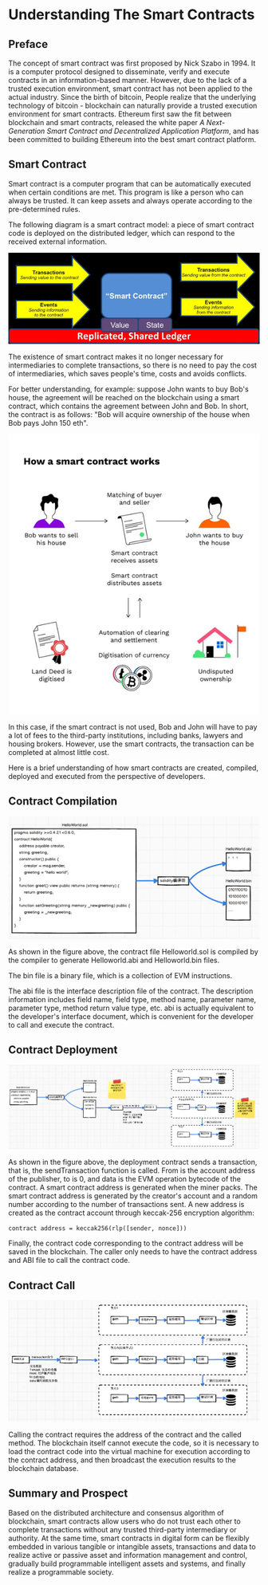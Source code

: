 # Understanding The Smart Contracts

## Preface

The concept of smart contract was first proposed by Nick Szabo in 1994. It is a computer protocol designed to disseminate, verify and execute contracts in an information-based manner. However, due to the lack of a trusted execution environment, smart contract has not been applied to the actual industry. Since the birth of bitcoin, People realize that the underlying technology of bitcoin - blockchain can naturally provide a trusted execution environment for smart contracts. Ethereum first saw the fit between blockchain and smart contracts, released the white paper *A Next-Generation Smart Contract and Decentralized Application Platform*, and has been committed to building Ethereum into the best smart contract platform.

## Smart Contract

Smart contract is a computer program that can be automatically executed when certain conditions are met. This program is like a person who can always be trusted. It can keep assets and always operate according to the pre-determined rules.

The following diagram is a smart contract model: a piece of smart contract code is deployed on the distributed ledger, which can respond to the received external information.

![img](https://github.com/helloyzp/BlockChainArticles/blob/master/images/smart_contarct_model.png)



The existence of smart contract makes it no longer necessary for intermediaries to complete transactions, so there is no need to pay the cost of intermediaries, which saves people's time, costs and avoids conflicts.

For better understanding, for example: suppose John wants to buy Bob's house, the agreement will be reached on the blockchain using a smart contract, which contains the agreement between John and Bob. In short, the contract is as follows: "Bob will acquire ownership of the house when Bob pays John 150 eth".

![smart_contract](https://github.com/helloyzp/BlockChainArticles/blob/master/images/smart_contract.png)

In this case, if the smart contract is not used, Bob and John will have to pay a lot of fees to the third-party institutions, including banks, lawyers and housing brokers. However,  use the smart contracts, the transaction can be completed at almost little cost.

Here is a brief understanding of how smart contracts are created, compiled, deployed and executed from the perspective of developers.

## Contract Compilation

![img](https://github.com/helloyzp/BlockChainArticles/blob/master/images/smart_contract_1.webp)

As shown in the figure above, the contract file Helloworld.sol is compiled by the compiler to generate Helloworld.abi and Helloworld.bin files.

The bin file is a binary file, which is a collection of EVM instructions.

The abi file is the interface description file of the contract. The description information includes field name, field type, method name, parameter name, parameter type, method return value type, etc. abi is actually equivalent to the developer's interface document, which is convenient for the developer to call and execute the contract.

## Contract Deployment



![img](https://github.com/helloyzp/BlockChainArticles/blob/master/images/smart_contract_2.webp)



As shown in the figure above, the deployment contract sends a transaction, that is, the sendTransaction function is called. From is the account address of the publisher, to is 0, and data is the EVM operation bytecode of the contract. A smart contract address is generated when the miner packs. The smart contract address is generated by  the creator's account and  a random number according to the number of transactions sent. A new address is created as the contract account through keccak-256 encryption algorithm:

```undefined
contract address = keccak256(rlp([sender, nonce]))
```

Finally, the contract code corresponding to the contract address will be saved in the blockchain. The caller only needs to have the contract address and ABI file to call the contract code.

## Contract Call



![img](https://github.com/helloyzp/BlockChainArticles/blob/master/images/smart_contract_3.webp)



Calling the contract requires the address of the contract and the called method. The blockchain itself cannot execute the code, so it is necessary to load the contract code into the virtual machine for execution according to the contract address, and then broadcast the execution results to the blockchain database.

## Summary and Prospect

Based on the distributed architecture and consensus algorithm of blockchain, smart contracts allow users who do not trust each other to complete transactions without any trusted third-party intermediary or authority. At the same time, smart contracts in digital form can be flexibly embedded in various tangible or intangible assets, transactions and data to realize active or passive asset and information management and control, gradually build programmable intelligent assets and systems, and finally realize a programmable society.

